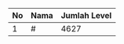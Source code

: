 | No | Nama            | Jumlah Level |
|----|-----------------|--------------|
| 1  | #    |    4627        |

